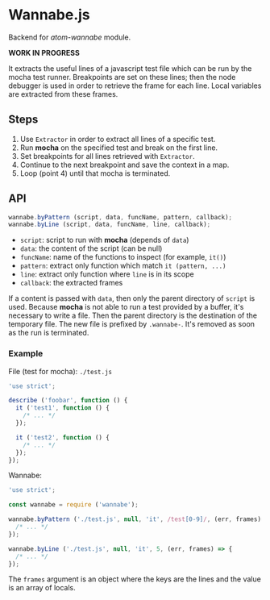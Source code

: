 
# Wannabe.js

Backend for *atom-wannabe* module.

**WORK IN PROGRESS**

It extracts the useful lines of a javascript test file which can be run by
the mocha test runner. Breakpoints are set on these lines; then the node debugger
is used in order to retrieve the frame for each line. Local variables are
extracted from these frames.

## Steps

1. Use `Extractor` in order to extract all lines of a specific test.
2. Run **mocha** on the specified test and break on the first line.
3. Set breakpoints for all lines retrieved with `Extractor`.
4. Continue to the next breakpoint and save the context in a map.
5. Loop (point 4) until that mocha is terminated.

## API

```js
wannabe.byPattern (script, data, funcName, pattern, callback);
wannabe.byLine (script, data, funcName, line, callback);
```

 * `script`: script to run with **mocha** (depends of `data`)
 * `data`: the content of the script (can be null)
 * `funcName`: name of the functions to inspect (for example, `it()`)
 * `pattern`: extract only function which match `it (pattern, ...)`
 * `line`: extract only function where `line` is in its scope
 * `callback`: the extracted frames

If a content is passed with `data`, then only the parent directory of `script`
is used. Because **mocha** is not able to run a test provided by a buffer,
it's necessary to write a file. Then the parent directory is the destination
of the temporary file. The new file is prefixed by `.wannabe-`. It's removed
as soon as the run is terminated.

### Example

File (test for mocha): `./test.js`

```js
'use strict';

describe ('foobar', function () {
  it ('test1', function () {
    /* ... */
  });

  it ('test2', function () {
    /* ... */
  });
});

```

Wannabe:

```js
'use strict';

const wannabe = require ('wannabe');

wannabe.byPattern ('./test.js', null, 'it', /test[0-9]/, (err, frames) => {
  /* ... */
});

wannabe.byLine ('./test.js', null, 'it', 5, (err, frames) => {
  /* ... */
});
```

The `frames` argument is an object where the keys are the lines and the value
is an array of locals.
